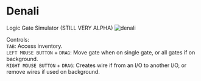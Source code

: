 # Denali
Logic Gate Simulator (STILL VERY ALPHA)
![denali](https://repository-images.githubusercontent.com/403918808/3f29e36b-64ff-427a-a5c4-9074ee1d4e45)

Controls:  
  ```TAB```: Access inventory.  
  ```LEFT MOUSE BUTTON``` + ```DRAG```: Move gate when on single gate, or all gates if on background.  
  ```RIGHT MOUSE BUTTON``` + ```DRAG```: Creates wire if from an I/O to another I/O, or remove wires if used on background.
